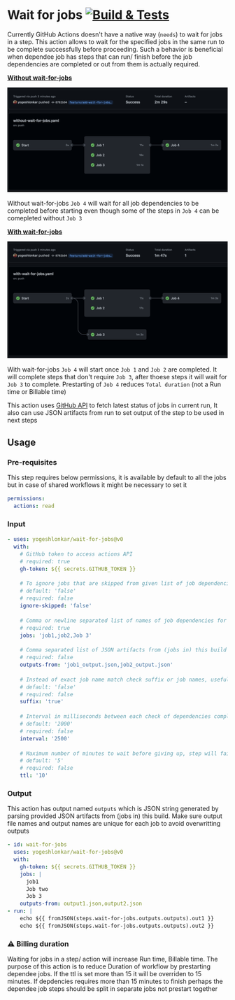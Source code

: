 # Wait for jobs [![Build & Tests](https://github.com/yogeshlonkar/wait-for-jobs/actions/workflows/on-push.yaml/badge.svg)](https://github.com/yogeshlonkar/wait-for-jobs/actions/workflows/on-push.yaml)

Currently GitHub Actions doesn't have a native way (`needs`) to wait for jobs in a step. This action allows to wait for the specified jobs in the same run to be complete successfully before proceeding. Such a behavior is beneficial when dependee job has steps that can run/ finish before the job dependencies are completed or out from them is actually required.

[**Without wait-for-jobs**][without-wait-for-jobs-run]

![without-wait-for-jobs](docs/without-wait-for-jobs.png)

Without wait-for-jobs `Job 4` will wait for all job dependencies to be completed before starting even though some of the steps in `Job 4` can be comepleted
without `Job 3` 

[**With wait-for-jobs**][with-wait-for-jobs-run]

![with-wait-for-jobs](docs/with-wait-for-jobs.png)

With wait-for-jobs `Job 4` will start once `Job 1` and `Job 2` are completed. It will complete steps that don't require `Job 3`, after thoese steps it will wait for `Job 3` to complete.
Prestarting of `Job 4` reduces `Total duration` (not a Run time or Billable time) 

This action uses [GitHub API][jobs-for-a-workflow-run-attempt] to fetch latest status of jobs in current run, It also can use JSON artifacts from run to set output of the step to be used in next steps

## Usage

### Pre-requisites

This step requires below permissions, it is available by default to all the jobs but in case of shared workflows it might be necessary to set it

```yaml
permissions:
  actions: read
```

### Input

```yaml
- uses: yogeshlonkar/wait-for-jobs@v0
  with:
    # GitHub token to access actions API
    # required: true
    gh-token: ${{ secrets.GITHUB_TOKEN }}

    # To ignore jobs that are skipped from given list of job dependencies
    # default: 'false'
    # required: false
    ignore-skipped: 'false'

    # Comma or newline separated list of names of job dependencies for this step, it must be `name:` property of job if set
    # required: true
    jobs: 'job1,job2,Job 3'

    # Comma separated list of JSON artifacts from (jobs in) this build that will be parse to set as output for this step
    # required: false
    outputs-from: 'job1_output.json,job2_output.json'

    # Instead of exact job name match check suffix or job names, useful in case of reusable workflows
    # default: 'false'
    # required: false
    suffix: 'true'

    # Interval in milliseconds between each check of dependencies completion
    # default: '2000'
    # required: false
    interval: '2500'

    # Maximum number of minutes to wait before giving up, step will fail with message providing remaining job names. Can't be more than 15
    # default: '5'
    # required: false
    ttl: '10'
```

### Output

This action has output named `outputs` which is JSON string generated by parsing provided JSON artifacts from (jobs in) this build. Make sure output file names and output names are unique for each job to avoid overwritting outputs

```yaml
- id: wait-for-jobs
  uses: yogeshlonkar/wait-for-jobs@v0
  with:
    gh-token: ${{ secrets.GITHUB_TOKEN }}
    jobs: |
      job1
      Job two
      Job 3
    outputs-from: output1.json,output2.json
- run: |
    echo ${{ fromJSON(steps.wait-for-jobs.outputs.outputs).out1 }}
    echo ${{ fromJSON(steps.wait-for-jobs.outputs.outputs).out2 }}
```

### ⚠️ Billing duration

Waiting for jobs in a step/ action will increase Run time, Billable time. The purpose of this action is to reduce Duration of workflow by prestarting dependee jobs.
If the ttl is set more than 15 it will be overriden to 15 minutes. If depdencies requires more than 15 minutes to finish perhaps the dependee job steps should be split in separate jobs not prestart together


[jobs-for-a-workflow-run-attempt]: https://docs.github.com/en/rest/actions/workflow-jobs#list-jobs-for-a-workflow-run-attempt
[with-wait-for-jobs-run]: https://github.com/yogeshlonkar/wait-for-jobs/actions/runs/3077494840
[without-wait-for-jobs-run]: https://github.com/yogeshlonkar/wait-for-jobs/actions/runs/3077494839
